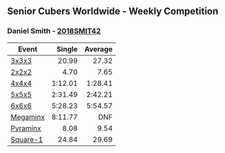 ## Senior Cubers Worldwide - Weekly Competition
### Daniel Smith - [2018SMIT42](https://www.worldcubeassociation.org/persons/2018SMIT42)

| Event | Single | Average |
| -- | --: | --: |
| [3x3x3](daniel_smith/333.md) | 20.99 | 27.32 |
| [2x2x2](daniel_smith/222.md) | 4.70 | 7.65 |
| [4x4x4](daniel_smith/444.md) | 1:12.01 | 1:28.41 |
| [5x5x5](daniel_smith/555.md) | 2:31.49 | 2:42.21 |
| [6x6x6](daniel_smith/666.md) | 5:28.23 | 5:54.57 |
| [Megaminx](daniel_smith/minx.md) | 8:11.77 | DNF |
| [Pyraminx](daniel_smith/pyram.md) | 8.08 | 9.54 |
| [Square-1](daniel_smith/sq1.md) | 24.84 | 29.69 |

<!-- Global site tag (gtag.js) - Google Analytics -->
<script async src="https://www.googletagmanager.com/gtag/js?id=UA-86348435-3"></script>
<script>window.dataLayer = window.dataLayer || []; function gtag() {dataLayer.push(arguments);} gtag('js', new Date()); gtag('config', 'UA-86348435-3');</script>
